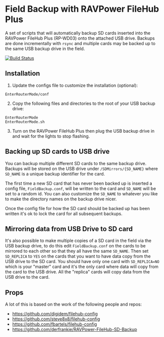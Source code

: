 # Field Backup with RAVPower FileHub Plus

A set of scripts that will automatically backup SD cards inserted into the RAVPower FileHub Plus (RP-WD03) onto the attached USB drive. Backups are done incrementally with `rsync` and multiple cards may be backed up to the same USB backup drive in the field.

[![Build Status](https://travis-ci.org/xyu/FieldBackup.svg?branch=master)](https://travis-ci.org/xyu/FieldBackup)

## Installation

1. Update the configs file to customize the installation (optional):
```
EnterRouterMode/conf
```
2. Copy the following files and directories to the root of your USB backup drive:
```
EnterRouterMode
EnterRouterMode.sh
```
3. Turn on the RAVPower FileHub Plus then plug the USB backup drive in and wait for the lights to stop flashing.

## Backing up SD cards to USB drive

You can backup multiple different SD cards to the same backup drive. Backups will be stored on the USB drive under `/SDMirrors/{SD_NAME}` where `SD_NAME` is a unique backup identifier for the card.

The first time a new SD card that has never been backed up is inserted a config file, `FieldBackup.conf`, will be written to the card and `SD_NAME` will be set to a random id. You can also customize the `SD_NAME` to whatever you like to make the directory names on the backup drive nicer.

Once the config file for how the SD card should be backed up has been written it's ok to lock the card for all subsequent backups.

## Mirroring data from USB Drive to SD card

It's also possible to make multiple copies of a SD card in the field via the USB backup drive, to do this edit `FieldBackup.conf` on the cards to be mirrored to each other so that they all have the same `SD_NAME`. Then set `SD_REPLICA` to `YES` on the cards that you want to have data copy from the USB drive to the SD card. You should have only one card with `SD_REPLICA=NO` which is your "master" card and it's the only card where data will copy from the card to the USB drive. All the "replica" cards will copy data from the USB drive to the card.

## Props

A lot of this is based on the work of the following people and repos:

* https://github.com/digidem/filehub-config
* https://github.com/steve8x8/filehub-config
* https://github.com/fbartels/filehub-config
* https://github.com/derfrankie/RAVPower-FileHub-SD-Backup
